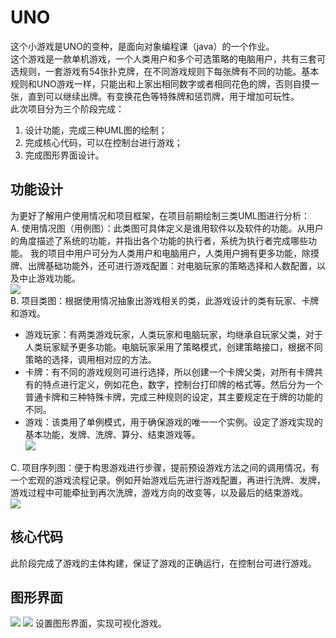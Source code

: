 # UNO
这个小游戏是UNO的变种，是面向对象编程课（java）的一个作业。<br>这个游戏是一款单机游戏，一个人类用户和多个可选策略的电脑用户，共有三套可选规则，一套游戏有54张扑克牌，在不同游戏规则下每张牌有不同的功能。基本规则和UNO游戏一样，只能出和上家出相同数字或者相同花色的牌，否则自摸一张，直到可以继续出牌。有变换花色等特殊牌和惩罚牌，用于增加可玩性。<br>
此次项目分为三个阶段完成：<br>
1. 设计功能，完成三种UML图的绘制；
2. 完成核心代码，可以在控制台进行游戏；
3. 完成图形界面设计。
## 功能设计
为更好了解用户使用情况和项目框架，在项目前期绘制三类UML图进行分析：<br>
A. 使用情况图（用例图）：此类图可具体定义是谁用软件以及软件的功能。从用户的角度描述了系统的功能，并指出各个功能的执行者，系统为执行者完成哪些功能。
我的项目中用户可分为人类用户和电脑用户，人类用户拥有更多功能，除摸牌、出牌基础功能外，还可进行游戏配置：对电脑玩家的策略选择和人数配置，以及中止游戏功能。<br>
![](https://github.com/JoJoDU/UNO/raw/master/使用情况图.png)<br>
B. 项目类图：根据使用情况抽象出游戏相关的类，此游戏设计的类有玩家、卡牌和游戏。
* 游戏玩家：有两类游戏玩家，人类玩家和电脑玩家，均继承自玩家父类，对于人类玩家赋予更多功能。电脑玩家采用了策略模式，创建策略接口，根据不同策略的选择，调用相对应的方法。
* 卡牌：有不同的游戏规则可进行选择，所以创建一个卡牌父类，对所有卡牌共有的特点进行定义，例如花色，数字，控制台打印牌的格式等。然后分为一个普通卡牌和三种特殊卡牌，完成三种规则的设定，其主要规定在于牌的功能的不同。
* 游戏：该类用了单例模式，用于确保游戏的唯一一个实例。设定了游戏实现的基本功能，发牌、洗牌、算分、结束游戏等。<br>
![](https://github.com/JoJoDU/UNO/raw/master/项目类图.png)<br>

C. 项目序列图：便于构思游戏进行步骤，提前预设游戏方法之间的调用情况，有一个宏观的游戏流程记录。例如开始游戏后先进行游戏配置，再进行洗牌、发牌，游戏过程中可能牵扯到再次洗牌，游戏方向的改变等，以及最后的结束游戏。<br>
![](https://github.com/JoJoDU/UNO/raw/master/项目.png)
## 核心代码
此阶段完成了游戏的主体构建，保证了游戏的正确运行，在控制台可进行游戏。
## 图形界面
![](https://github.com/JoJoDU/UNO/raw/master/游戏设置.png)
![](https://github.com/JoJoDU/UNO/raw/master/游戏界面.png)
设置图形界面，实现可视化游戏。
